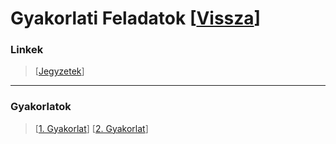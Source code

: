 # Gyakorlati Feladatok [[Vissza](https://github.com/OraveczJozsef/ME_BRZGJZ/tree/main/P%C3%A1rhuzamos%20Algoritmusok)]

### Linkek
> [[Jegyzetek](https://www.uni-miskolc.hu/~matip/grafika/)]
----
### Gyakorlatok
> [[1. Gyakorlat](https://github.com/OraveczJozsef/ME_BRZGJZ/tree/main/P%C3%A1rhuzamos%20Algoritmusok/Gyakorlati%20Feladatok/1%20Gyakorlat)]
> [[2. Gyakorlat](https://github.com/OraveczJozsef/ME_BRZGJZ/tree/main/P%C3%A1rhuzamos%20Algoritmusok/Gyakorlati%20Feladatok/2%20Gyakorlat)]